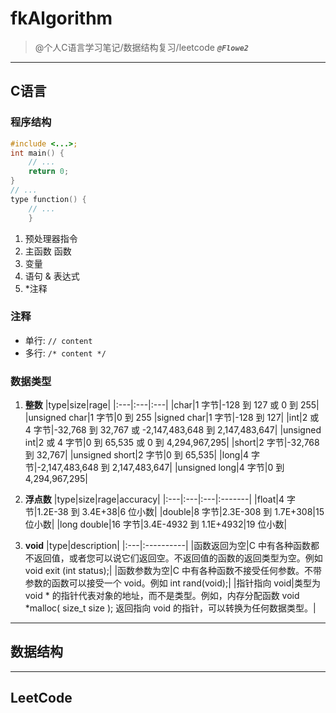 # fkAlgorithm
> @个人C语言学习笔记/数据结构复习/leetcode
> ***`@Flowe2`***

---
## C语言

### 程序结构

```C
#include <...>;
int main() {
    // ...
    return 0;
}
// ...
type function() {
    // ...
    }
```
1. 预处理器指令
2. 主函数 函数
3. 变量
4. 语句 & 表达式
5. *注释

### 注释

* 单行: `// content`
* 多行: `/* content */`

### 数据类型

1. **整数**
    |type|size|rage|
    |:---|:---|:---|
    |char|1 字节|-128 到 127 或 0 到 255|
    |unsigned char|1 字节|0 到 255
    |signed char|1 字节|-128 到 127|
    |int|2 或 4 字节|-32,768 到 32,767 或 -2,147,483,648 到 2,147,483,647|
    |unsigned int|2 或 4 字节|0 到 65,535 或 0 到 4,294,967,295|
    |short|2 字节|-32,768 到 32,767|
    |unsigned short|2 字节|0 到 65,535|
    |long|4 字节|-2,147,483,648 到 2,147,483,647|
    |unsigned long|4 字节|0 到 4,294,967,295|

2. **浮点数**
    |type|size|rage|accuracy|
    |:---|:---|:---|:-------|
    |float|4 字节|1.2E-38 到 3.4E+38|6 位小数|
    |double|8 字节|2.3E-308 到 1.7E+308|15 位小数|
    |long double|16 字节|3.4E-4932 到 1.1E+4932|19 位小数|

3. **void**
    |type|description|
    |:---|:----------|
    |函数返回为空|C 中有各种函数都不返回值，或者您可以说它们返回空。不返回值的函数的返回类型为空。例如 void exit (int status);|
    |函数参数为空|C 中有各种函数不接受任何参数。不带参数的函数可以接受一个 void。例如 int rand(void);|
    |指针指向 void|类型为 void * 的指针代表对象的地址，而不是类型。例如，内存分配函数 void *malloc( size_t size ); 返回指向 void 的指针，可以转换为任何数据类型。|

---
## 数据结构

---
## LeetCode